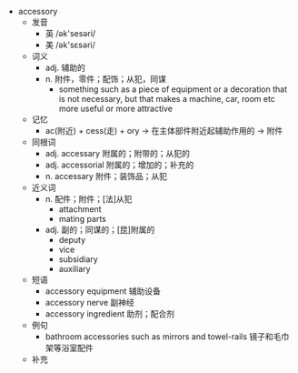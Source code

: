 - accessory
  - 发音
    - 英 /ək'sesəri/
    - 美 /ək'sɛsəri/
  - 词义
    - adj. 辅助的
    - n. 附件，零件；配饰；从犯，同谋
      - something such as a piece of equipment or a decoration that is not necessary, but that makes a machine, car, room etc more useful or more attractive
  - 记忆
    - ac(附近) + cess(走) + ory → 在主体部件附近起辅助作用的 → 附件
  - 同根词
    - adj. accessary 附属的；附带的；从犯的
    - adj. accessorial 附属的；增加的；补充的
    - n. accessary 附件；装饰品；从犯
  - 近义词
    - n. 配件；附件；[法]从犯
      - attachment
      - mating parts
    - adj. 副的；同谋的；[昆]附属的
      - deputy
      - vice
      - subsidiary
      - auxiliary
  - 短语
    - accessory equipment 辅助设备
    - accessory nerve 副神经
    - accessory ingredient 助剂；配合剂
  - 例句
    - bathroom accessories such as mirrors and towel-rails 镜子和毛巾架等浴室配件
  - 补充